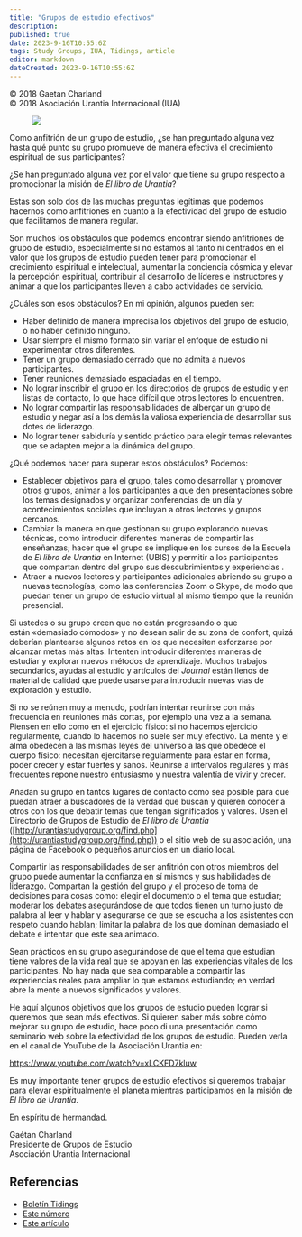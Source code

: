 ```yaml
---
title: "Grupos de estudio efectivos"
description: 
published: true
date: 2023-9-16T10:55:6Z
tags: Study Groups, IUA, Tidings, article
editor: markdown
dateCreated: 2023-9-16T10:55:6Z
---
```


<p class="v-card v-sheet theme--light gray lighten-3 px-2">© 2018 Gaetan Charland<br>© 2018 Asociación Urantia Internacional (IUA)</p>


<figure id="Figure_1" class="image urantiapedia image-style-align-left">
<img src="/image/article/IUA_Tidings/Gaetn-Charland-150x150.jpg">
</figure>

Como anfitrión de un grupo de estudio, ¿se han preguntado alguna vez hasta qué punto su grupo promueve de manera efectiva el crecimiento espiritual de sus participantes?

¿Se han preguntado alguna vez por el valor que tiene su grupo respecto a promocionar la misión de _El libro de Urantia_?

Estas son solo dos de las muchas preguntas legítimas que podemos hacernos como anfitriones en cuanto a la efectividad del grupo de estudio que facilitamos de manera regular.

Son muchos los obstáculos que podemos encontrar siendo anfitriones de grupo de estudio, especialmente si no estamos al tanto ni centrados en el valor que los grupos de estudio pueden tener para promocionar el crecimiento espiritual e intelectual, aumentar la conciencia cósmica y elevar la percepción espiritual, contribuir al desarrollo de líderes e instructores y animar a que los participantes lleven a cabo actividades de servicio.
<br style="clear:both;"/>

¿Cuáles son esos obstáculos? En mi opinión, algunos pueden ser:

- Haber definido de manera imprecisa los objetivos del grupo de estudio, o no haber definido ninguno.
- Usar siempre el mismo formato sin variar el enfoque de estudio ni experimentar otros diferentes.
- Tener un grupo demasiado cerrado que no admita a nuevos participantes.
- Tener reuniones demasiado espaciadas en el tiempo.
- No lograr inscribir el grupo en los directorios de grupos de estudio y en listas de contacto, lo que hace difícil que otros lectores lo encuentren.
- No lograr compartir las responsabilidades de albergar un grupo de estudio y negar así a los demás la valiosa experiencia de desarrollar sus dotes de liderazgo.
- No lograr tener sabiduría y sentido práctico para elegir temas relevantes que se adapten mejor a la dinámica del grupo.

¿Qué podemos hacer para superar estos obstáculos? Podemos:

- Establecer objetivos para el grupo, tales como desarrollar y promover otros grupos, animar a los participantes a que den presentaciones sobre los temas designados y organizar conferencias de un día y acontecimientos sociales que incluyan a otros lectores y grupos cercanos.
- Cambiar la manera en que gestionan su grupo explorando nuevas técnicas, como introducir diferentes maneras de compartir las enseñanzas; hacer que el grupo se implique en los cursos de la Escuela de _El libro de Urantia_ en Internet (UBIS) y permitir a los participantes que compartan dentro del grupo sus descubrimientos y experiencias .
- Atraer a nuevos lectores y participantes adicionales abriendo su grupo a nuevas tecnologías, como las conferencias Zoom o Skype, de modo que puedan tener un grupo de estudio virtual al mismo tiempo que la reunión presencial.

Si ustedes o su grupo creen que no están progresando o que están «demasiado cómodos» y no desean salir de su zona de confort, quizá deberían plantearse algunos retos en los que necesiten esforzarse por alcanzar metas más altas. Intenten introducir diferentes maneras de estudiar y explorar nuevos métodos de aprendizaje. Muchos trabajos secundarios, ayudas al estudio y artículos del _Journal_ están llenos de material de calidad que puede usarse para introducir nuevas vías de exploración y estudio.

Si no se reúnen muy a menudo, podrían intentar reunirse con más frecuencia en reuniones más cortas, por ejemplo una vez a la semana. Piensen en ello como en el ejercicio físico: si no hacemos ejercicio regularmente, cuando lo hacemos no suele ser muy efectivo. La mente y el alma obedecen a las mismas leyes del universo a las que obedece el cuerpo físico: necesitan ejercitarse regularmente para estar en forma, poder crecer y estar fuertes y sanos. Reunirse a intervalos regulares y más frecuentes repone nuestro entusiasmo y nuestra valentía de vivir y crecer.

Añadan su grupo en tantos lugares de contacto como sea posible para que puedan atraer a buscadores de la verdad que buscan y quieren conocer a otros con los que debatir temas que tengan significados y valores. Usen el Directorio de Grupos de Estudio de _El libro de Urantia_  ([http://urantiastudygroup.org/find.php](http://urantiastudygroup.org/find.php)) o el sitio web de su asociación, una página de Facebook o pequeños anuncios en un diario local.

Compartir las responsabilidades de ser anfitrión con otros miembros del grupo puede aumentar la confianza en sí mismos y sus habilidades de liderazgo. Compartan la gestión del grupo y el proceso de toma de decisiones para cosas como: elegir el documento o el tema que estudiar; moderar los debates asegurándose de que todos tienen un turno justo de palabra al leer y hablar y asegurarse de que se escucha a los asistentes con respeto cuando hablan; limitar la palabra de los que dominan demasiado el debate e intentar que este sea animado.

Sean prácticos en su grupo asegurándose de que el tema que estudian tiene valores de la vida real que se apoyan en las experiencias vitales de los participantes. No hay nada que sea comparable a compartir las experiencias reales para ampliar lo que estamos estudiando; en verdad abre la mente a nuevos significados y valores.

He aquí algunos objetivos que los grupos de estudio pueden lograr si queremos que sean más efectivos. Si quieren saber más sobre cómo mejorar su grupo de estudio, hace poco di una presentación como seminario web sobre la efectividad de los grupos de estudio. Pueden verla en el canal de YouTube de la Asociación Urantia en: 

https://www.youtube.com/watch?v=xLCKFD7kluw

Es muy importante tener grupos de estudio efectivos si queremos trabajar para elevar espiritualmente el planeta mientras participamos en la misión de _El libro de Urantia_.

En espíritu de hermandad.

Gaétan Charland  
Presidente de Grupos de Estudio  
Asociación Urantia Internacional

## Referencias

- [Boletín Tidings](https://urantia-association.org/acerca-del-boletin-tidings/?lang=es)
- [Este número](https://urantia-association.org/newsletter/tidings-junio-2018/?lang=es)
- [Este artículo](https://urantia-association.org/grupos-de-estudio-efectivos/?lang=es)

